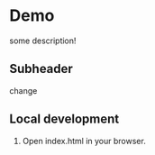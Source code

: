 # Demo

some description!


## Subheader

change

## Local development

1. Open index.html in your browser.